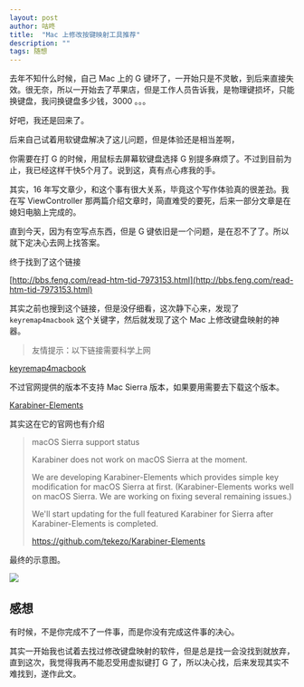 ```yaml
---
layout: post
author: 咕咚
title:  "Mac 上修改按键映射工具推荐"
description: ""
tags: 随想
---
```


去年不知什么时候，自己 Mac 上的 G 键坏了，一开始只是不灵敏，到后来直接失效。很无奈，所以一开始去了苹果店，但是工作人员告诉我，是物理键损坏，只能换键盘，我问换键盘多少钱，3000 。。。

好吧，我还是回来了。

后来自己试着用软键盘解决了这儿问题，但是体验还是相当差啊，

你需要在打 G 的时候，用鼠标去屏幕软键盘选择 G 
别提多麻烦了。不过到目前为止，我已经这样干快5个月了。说到这，真有点心疼我的手。

其实，16 年写文章少，和这个事有很大关系，毕竟这个写作体验真的很差劲。我在写 ViewController 那两篇介绍文章时，简直难受的要死，后来一部分文章是在媳妇电脑上完成的。

直到今天，因为有空写点东西，但是 G 键依旧是一个问题，是在忍不了了。所以就下定决心去网上找答案。

终于找到了这个链接

 [http://bbs.feng.com/read-htm-tid-7973153.html](http://bbs.feng.com/read-htm-tid-7973153.html)

其实之前也搜到这个链接，但是没仔细看，这次静下心来，发现了 `keyremap4macbook` 这个关键字，然后就发现了这个 Mac 上修改键盘映射的神器。

> 友情提示：以下链接需要科学上网

 [keyremap4macbook](https://pqrs.org/osx/karabiner/)

不过官网提供的版本不支持 Mac Sierra 版本，如果要用需要去下载这个版本。

 [Karabiner-Elements](https://github.com/tekezo/Karabiner-Elements)

其实这在它的官网也有介绍

>macOS Sierra support status
>
>Karabiner does not work on macOS Sierra at the moment.
>
>We are developing Karabiner-Elements which provides simple key modification for macOS Sierra at first.
>(Karabiner-Elements works well on macOS Sierra. We are working on fixing several remaining issues.)
>
>We'll start updating for the full featured Karabiner for Sierra after Karabiner-Elements is completed.
>
>https://github.com/tekezo/Karabiner-Elements

最终的示意图。

![](http://7xr9gx.com1.z0.glb.clouddn.com/key_edit_mac.png)

## 感想

有时候，不是你完成不了一件事，而是你没有完成这件事的决心。

其实一开始我也试着去找过修改键盘映射的软件，但是总是找一会没找到就放弃，直到这次，我觉得我再不能忍受用虚拟键打 G 了，所以决心找，后来发现其实不难找到，遂作此文。


